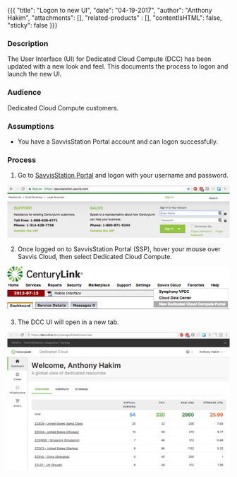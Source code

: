 {{{
  "title": "Logon to new UI",
  "date": "04-19-2017",
  "author": "Anthony Hakim",
  "attachments": [],
  "related-products" : [],
  "contentIsHTML": false,
  "sticky": false
}}}

### Description

The User Interface (UI) for Dedicated Cloud Compute (DCC) has been updated with a new look and feel. This documents the process to logon and launch the new UI.

### Audience

Dedicated Cloud Compute customers.

### Assumptions

* You have a SavvisStation Portal account and can logon successfully.

### Process

1. Go to [SavvisStation Portal](https://www.savvisstation.savvis.com/) and logon with your username and password.

  ![SSP Logon](../../images/dcc/logon-ssp.png)

2. Once logged on to SavvisStation Portal (SSP), hover your mouse over Savvis Cloud, then select Dedicated Cloud Compute.

  ![Launch DCC](../../images/dcc/launch-dcc-ui.png)

3. The DCC UI will open in a new tab.

  ![DCC UI](../../images/dcc/new-ui.png)
